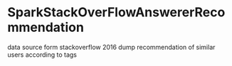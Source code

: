 # SparkStackOverFlowAnswererRecommendation
data source form stackoverflow 2016 dump
recommendation of similar users according to tags

